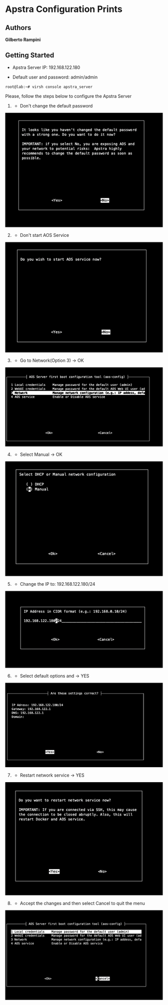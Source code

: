# Apstra Configuration Prints

## Authors

**Gilberto Rampini**

## Getting Started

* Apstra Server IP: 192.168.122.180

* Default user and password: admin/admin
```
root@lab:~# virsh console apstra_server
```

Please, follow the steps below to configure the Apstra Server

1. - Don't change the default password
    
![1](https://github.com/gilbertorgit/ent_sonic_apstra/blob/main/sonic_3clos/Apstra_Installation/1.png)

2. - Don't start AOS Service
    
![2](https://github.com/gilbertorgit/ent_sonic_apstra/blob/main/sonic_3clos/Apstra_Installation/2.png)

3. - Go to Network(Option 3) -> OK

![3](https://github.com/gilbertorgit/ent_sonic_apstra/blob/main/sonic_3clos/Apstra_Installation/3.png)

4. - Select Manual -> OK

![4](https://github.com/gilbertorgit/ent_sonic_apstra/blob/main/sonic_3clos/Apstra_Installation/4.png)

5. - Change the IP to: 192.168.122.180/24

![5](https://github.com/gilbertorgit/ent_sonic_apstra/blob/main/sonic_3clos/Apstra_Installation/5.png)

6. - Select default options and -> YES

![6](https://github.com/gilbertorgit/ent_sonic_apstra/blob/main/sonic_3clos/Apstra_Installation/6.png)

7. - Restart network service -> YES
    
![7](https://github.com/gilbertorgit/ent_sonic_apstra/blob/main/sonic_3clos/Apstra_Installation/7.png)

8. - Accept the changes and then select Cancel to quit the menu

![8](https://github.com/gilbertorgit/ent_sonic_apstra/blob/main/sonic_3clos/Apstra_Installation/8.png)

